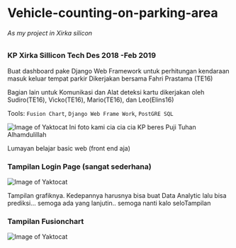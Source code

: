 # Vehicle-counting-on-parking-area
###### As my project in Xirka silicon 

### KP Xirka Sillicon Tech Des 2018 -Feb 2019
Buat dashboard pake Django Web Framework untuk perhitungan kendaraan masuk keluar tempat parkir
Dikerjakan bersama Fahri Prastama (TE16)

Bagian lain untuk Komunikasi dan Alat deteksi kartu dikerjakan oleh Sudiro(TE16), Vicko(TE16), Mario(TE16), dan Leo(Elins16)

Tools: `Fusion Chart`, `Django Web Frame Work`, `PostGRE SQL`

![Image of Yaktocat](https://github.com/bagasbudhi/Vehicle-counting-on-parking-area/blob/master/7786.jpg)
Ini foto kami cia cia cia KP beres Puji Tuhan Alhamdulillah


Lumayan belajar basic web (front end aja)

### Tampilan Login Page (sangat sederhana)
![Image of Yaktocat](https://github.com/bagasbudhi/Vehicle-counting-on-parking-area/blob/Overview/Dokumentasi%201.png)


Tampilan grafiknya. Kedepannya harusnya bisa buat Data Analytic lalu bisa prediksi... semoga ada yang lanjutin.. semoga nanti kalo seloTampilan 

### Tampilan Fusionchart

![Image of Yaktocat](https://github.com/bagasbudhi/Vehicle-counting-on-parking-area/blob/Overview/Dokumentasi%202.png)
